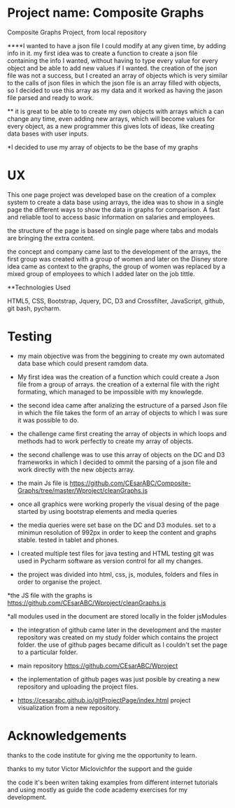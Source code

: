 

 # Project name: Composite Graphs
 Composite Graphs Project, from local repository
 
****I wanted to have a json file I could modify at any given time, by adding info in it.
my first idea was to create a function to create a json file containing the info I wanted, without having to type every value
for every object and be able to add new values if I wanted. 
the creation of the json file was not a success, but I created an array of objects which is very similar to
the calls of json files in which the json file is an array filled with objects, so I decided to use this array as my data and it worked as having the jason file parsed and ready to work.

** it is great to be able to to create my own objects with arrays which a can change any time, even adding new arrays, which will become values for every object, as a new programmer this gives lots of ideas, like creating data bases with user inputs.

*I decided to use my array of objects to be the base of my graphs

# UX

This one page project was developed base on the creation of a complex system to create a data base using arrays, the idea was to show in a single page the different ways to show the data in graphs for comparison. A fast and reliable tool to access basic information on salaries and employees.

the structure of the page is based on single page where tabs and modals are bringing the extra content.

the concept and company came last to the development of the arrays, the first group was created with a group of women and later on the Disney store idea came as context to the graphs, the group of women was replaced by a mixed group of employees to which I added later on the job tittle.



**Technologies Used

HTML5,
CSS,
Bootstrap,
Jquery,
DC, D3 and Crossfilter,
JavaScript,
github, git bash, pycharm.


# Testing

- my main objective was from the beggining to create my own automated data base which could present ramdom data.

- My first idea was the creation of a function which could create a Json file from a group of arrays. the creation of a external file with the right formating, which managed to be impossible with my knowlegde.

- the second idea came after analizing the estructure of a parsed Json file in which the file takes the form of an array of objects to which I was sure it was possible to do.

- the challenge came first creating the array of objects in which loops and methods had to work perfectly to create my array of objects.

- the second challenge was to use this array of objects on the DC and D3 frameworks in which I decided to ommit the parsing of a json file and work directly with the new objects array. 

- the main Js file is  https://github.com/CEsarABC/Composite-Graphs/tree/master/Wproject/cleanGraphs.js

- once all graphics were working properly the visual desing of the page started by using bootstrap elements and media queries

- the media queries were set base on the DC and D3 modules. set to a minimun resolution of 992px in order to keep the content and graphs stable. tested in tablet and phones.

- I created multiple test files for java testing and HTML testing git was used in Pycharm software as version control for all my changes.

- the project was divided into html, css, js, modules, folders and files in order to organise the project.

*the JS file with the graphs is https://github.com/CEsarABC/Wproject/cleanGraphs.js

*all modules used in the document are stored locally in the folder jsModules

- the integration of github came later in the development and the master repository was created on my study folder which contains the project folder. the use of github pages became dificult as I couldn't set the page to a particular folder.

- main repository https://github.com/CEsarABC/Wproject

- the inplementation of github pages was just posible by creating a new repository and uploading the project files.

* https://cesarabc.github.io/gitProjectPage/index.html project visualization from a new repository.


# Acknowledgements

thanks to the code institute for giving me the opportunity to learn.

thanks to my tutor Victor Miclovichfor the support and the guide

the code it's been writen taking examples from different internet tutorials and using mostly as guide the code academy exercises for my development.




